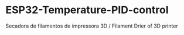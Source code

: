 # ESP32-Temperature-PID-control
Secadora de filamentos de impressora 3D / Filament Drier of 3D printer
